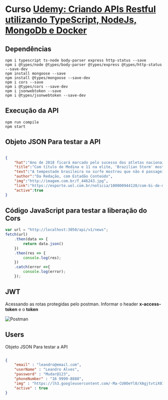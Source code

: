 # Curso [Udemy: Criando APIs Restful utilizando TypeScript, NodeJs, MongoDb e Docker ](https://www.udemy.com/criando-apis-restful-utilizando-typescript-node-e-mongodb) 

## Dependências
```shell
npm i typescript ts-node body-parser express http-status --save
npm i @types/node @types/body-parser @types/express @types/http-status --save-dev
npm install mongoose --save
npm install @types/mongoose --save-dev
npm i cors --save
npm i @types/cors --save-dev
npm i jsonwebtoken --save
npm i @types/jsonwebtoken --save-dev

```

## Execução da API
```shell
npm run compile
npm start
```

## Objeto JSON Para testar a API
```json

{
	"hat":"Ano de 2018 ficará marcado pelo sucesso dos atletas nacionais no Circuito Mundial de Surfe",
	"title":"Com título de Medina e 11 na elite, 'Brazilian Storm' mostra que veio para ficar",
	"text":"A tempestade brasileira no surfe mostrou que não é passageira e representa a consolidação da modalidade no País. 'Brazilian Storm' é como os surfistas do Brasil são chamados no circuito. O ano de 2018 ficará marcado pelo sucesso dos atletas nacionais em diversas parte do mundo e tudo isso gera expectativa para 2019 e 2020, quando o surfe estreará no programa olímpico dos Jogos de Tóquio Gabriel Medina conquistou seu bicampeonato mundial no mesmo dia que Jesse Mendes ganhou a Tríplice Coroa Havaiana, uma honraria para os surfistas. Das 11 etapas realizadas no Circuito, os atletas brasileiros ganharam nove - nas últimas cinco temporadas três títulos do Mundial da elite ficaram nas mãos de surfistas brasileiros.",
	"author":"Da Redação, com Estadão Conteúdo",
	"img":"http://imagem.com.br/f_446243.jpg",
	"link":"https://esporte.uol.com.br/noticia/100000944120/com-bi-de-medina-e-11-na-elite-brazilian-storm-veio-para-ficar.html",
	"active":true
}
```

## Código JavaScript para testar a liberação do Cors
```javascript
var url = "http://localhost:3050/api/v1/news";
fetch(url)
	.then(data => {
		return data.json()
	})
	.then(res => {
		console.log(res);
	})
	.catch(error =>{
		console.log(error);
	});
```

## JWT
Acessando as rotas protegidas pelo postman. Informar o header **x-access-token** e o **token**

![Postman](https://i.pinimg.com/originals/a0/bf/80/a0bf804e201b33f5be8fe2981456ef21.jpg)

## Users
Objeto JSON Para testar a API
```json

{
	"email" : "leandro@email.com",
    "userName" : "Leandro Alves",
    "password" : "Mudar@123",
    "phoneNumber" : "16 9999-8888",
    "img" : "https://lh3.googleusercontent.com/-Ma-CU0OeYl0/XAgjtvtiX0I/AAAAAAAAaNo/wgoO8RFOaQ86Ucb0wS4sXqF6xhUxZyrjwCEwYBhgL/w139-h140-p/Leandro%2Bda%2BSilva%2BAlves-2.jpg",
    "active" : true
}

```
